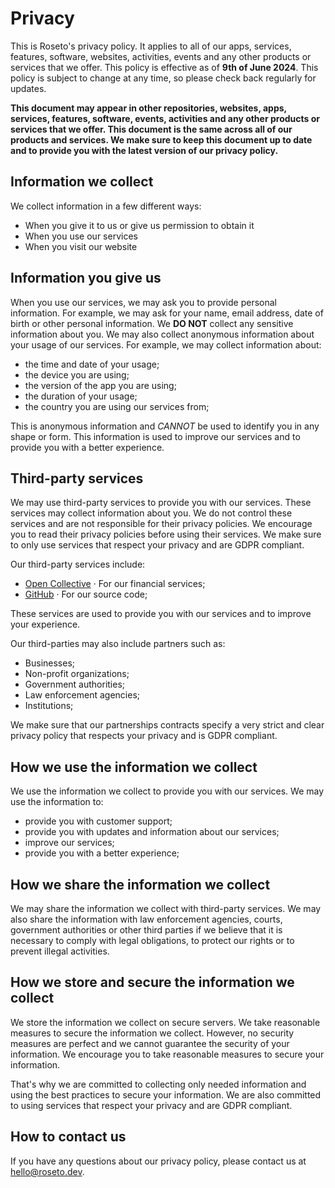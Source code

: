 # Privacy

This is Roseto's privacy policy. It applies to all of our apps, services, features, software, websites, activities,
events and any other products or services that we offer. This policy is effective as of **9th of June 2024**. This policy is subject to change at any time, so please check back regularly for updates.

**This document may appear in other repositories, websites, apps, services, features, software, events, activities and any other products or services that we offer. This document is the same across all of our products and services. We make sure to keep this document up to date and to provide you with the latest version of our privacy policy.**

## Information we collect

We collect information in a few different ways:

- When you give it to us or give us permission to obtain it
- When you use our services
- When you visit our website

## Information you give us

When you use our services, we may ask you to provide personal information. For example, we may ask for your name, email address, date of birth
or other personal information. We **DO NOT** collect any sensitive information about you. We may also collect anonymous information about your usage of our services. For example, we may collect information about:

- the time and date of your usage;
- the device you are using;
- the version of the app you are using;
- the duration of your usage;
- the country you are using our services from;

This is anonymous information and *CANNOT* be used to identify you in any shape or form.
This information is used to improve our services and to provide you with a better experience.

## Third-party services

We may use third-party services to provide you with our services. These services may collect information about you. We do not control these
services and are not responsible for their privacy policies. We encourage you to read their privacy policies before using their services.
We make sure to only use services that respect your privacy and are GDPR compliant.

Our third-party services include:

- [Open Collective](https://opencollective.com) &middot; For our financial services;
- [GitHub](https://github.com) &middot; For our source code;

These services are used to provide you with our services and to improve your experience.

Our third-parties may also include partners such as:

- Businesses;
- Non-profit organizations;
- Government authorities;
- Law enforcement agencies;
- Institutions;

We make sure that our partnerships contracts specify a very strict and clear privacy policy that respects your privacy and is GDPR compliant.

## How we use the information we collect

We use the information we collect to provide you with our services. We may use the information to:

- provide you with customer support;
- provide you with updates and information about our services;
- improve our services;
- provide you with a better experience;

## How we share the information we collect

We may share the information we collect with third-party services. We may also share the information with law enforcement agencies, courts,
government authorities or other third parties if we believe that it is necessary to comply with legal obligations, to protect our rights or to
prevent illegal activities.

## How we store and secure the information we collect

We store the information we collect on secure servers. We take reasonable measures to secure the information we collect. However, no security
measures are perfect and we cannot guarantee the security of your information. We encourage you to take reasonable measures to secure your
information.

That's why we are committed to collecting only needed information and using the best practices to secure your information. We are also
committed to using services that respect your privacy and are GDPR compliant.

## How to contact us

If you have any questions about our privacy policy, please contact us at [hello@roseto.dev](mailto:hello@roseto.dev).
